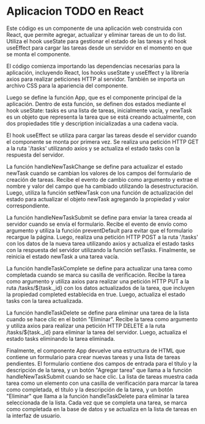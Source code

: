 # Aplicacion TODO en React

Este código es un componente de una aplicación web construida con React, que permite agregar, actualizar y eliminar tareas de un to do list. Utiliza el hook useState para gestionar el estado de las tareas y el hook useEffect para cargar las tareas desde un servidor en el momento en que se monta el componente.

El código comienza importando las dependencias necesarias para la aplicación, incluyendo React, los hooks useState y useEffect y la librería axios para realizar peticiones HTTP al servidor. También se importa un archivo CSS para la apariencia del componente.

Luego se define la función App, que es el componente principal de la aplicación. Dentro de esta función, se definen dos estados mediante el hook useState: tasks es una lista de tareas, inicialmente vacía, y newTask es un objeto que representa la tarea que se está creando actualmente, con dos propiedades title y description inicializadas a una cadena vacía.

El hook useEffect se utiliza para cargar las tareas desde el servidor cuando el componente se monta por primera vez. Se realiza una petición HTTP GET a la ruta '/tasks' utilizando axios y se actualiza el estado tasks con la respuesta del servidor.

La función handleNewTaskChange se define para actualizar el estado newTask cuando se cambian los valores de los campos del formulario de creación de tareas. Recibe el evento de cambio como argumento y extrae el nombre y valor del campo que ha cambiado utilizando la desestructuración. Luego, utiliza la función setNewTask con una función de actualización del estado para actualizar el objeto newTask agregando la propiedad y valor correspondiente.

La función handleNewTaskSubmit se define para enviar la tarea creada al servidor cuando se envía el formulario. Recibe el evento de envío como argumento y utiliza la función preventDefault para evitar que el formulario recargue la página. Luego, realiza una petición HTTP POST a la ruta '/tasks' con los datos de la nueva tarea utilizando axios y actualiza el estado tasks con la respuesta del servidor utilizando la función setTasks. Finalmente, se reinicia el estado newTask a una tarea vacía.

La función handleTaskComplete se define para actualizar una tarea como completada cuando se marca su casilla de verificación. Recibe la tarea como argumento y utiliza axios para realizar una petición HTTP PUT a la ruta /tasks/${task._id} con los datos actualizados de la tarea, que incluyen la propiedad completed establecida en true. Luego, actualiza el estado tasks con la tarea actualizada.

La función handleTaskDelete se define para eliminar una tarea de la lista cuando se hace clic en el botón "Eliminar". Recibe la tarea como argumento y utiliza axios para realizar una petición HTTP DELETE a la ruta /tasks/${task._id} para eliminar la tarea del servidor. Luego, actualiza el estado tasks eliminando la tarea eliminada.

Finalmente, el componente App devuelve una estructura de HTML que contiene un formulario para crear nuevas tareas y una lista de tareas pendientes. El formulario contiene dos campos de entrada para el título y la descripción de la tarea, y un botón "Agregar tarea" que llama a la función handleNewTaskSubmit cuando se hace clic. La lista de tareas muestra cada tarea como un elemento con una casilla de verificación para marcar la tarea como completada, el título y la descripción de la tarea, y un botón "Eliminar" que llama a la función handleTaskDelete para eliminar la tarea seleccionada de la lista. Cada vez que se completa una tarea, se marca como completada en la base de datos y se actualiza en la lista de tareas en la interfaz de usuario.
